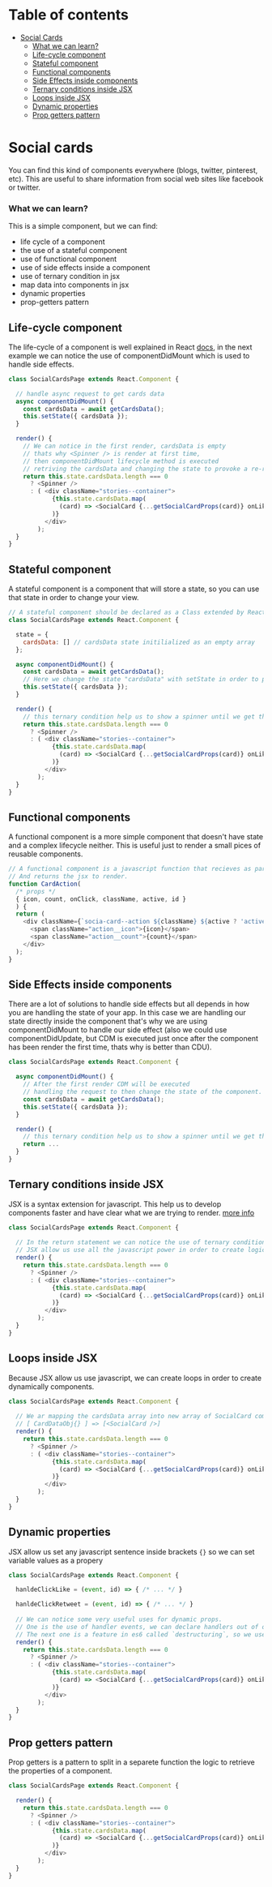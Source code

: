 # Table of contents

- [Social Cards](#social-cards)
  - [What we can learn?](#what-we-can-learn-?)
  - [Life-cycle component](#life-cycle-component)
  - [Stateful component](#stateful-component)
  - [Functional components](#functional-components)
  - [Side Effects inside components](#side-effects-inside-components)
  - [Ternary conditions inside JSX](#ternary-conditions-inside-jsx)
  - [Loops inside JSX](#loops-inside-jsx)
  - [Dynamic properties](#dynamic-properties)
  - [Prop getters pattern](#prop-getters-pattern)

# Social cards

You can find this kind of components everywhere (blogs, twitter, pinterest, etc). This are useful to share information from social web sites like facebook or twitter.

### What we can learn?

This is a simple component, but we can find:
  - life cycle of a component
  - the use of a stateful component
  - use of functional component
  - use of side effects inside a component
  - use of ternary condition in jsx
  - map data into components in jsx
  - dynamic properties
  - prop-getters pattern

## Life-cycle component
The life-cycle of a component is well explained in React [docs](https://reactjs.org/docs/react-component.html), in the next example we can notice the use of componentDidMount which is used to handle side effects.
```javascript
class SocialCardsPage extends React.Component {

  // handle async request to get cards data
  async componentDidMount() {
    const cardsData = await getCardsData();
    this.setState({ cardsData });
  }

  render() {
    // We can notice in the first render, cardsData is empty
    // thats why <Spinner /> is render at first time,
    // then componentDidMount lifecycle method is executed
    // retriving the cardsData and changing the state to provoke a re-render with the new state.
    return this.state.cardsData.length === 0
      ? <Spinner />
      : ( <div className="stories--container">
            {this.state.cardsData.map(
              (card) => <SocialCard {...getSocialCardProps(card)} onLike={this.hanldeClickLike} onRetweet={this.hanldeClickRetweet} />
            )}
          </div>
        );
  }
}
```

## Stateful component
A stateful component is a component that will store a state, so you can use that state in order to change your view.
```javascript
// A stateful component should be declared as a Class extended by React.Component or React.PureComponent. In react 16 we can add a state hook to functional components.
class SocialCardsPage extends React.Component {

  state = {
    cardsData: [] // cardsData state initilialized as an empty array
  };

  async componentDidMount() {
    const cardsData = await getCardsData();
    // Here we change the state "cardsData" with setState in order to provoke a re-render in the view
    this.setState({ cardsData });
  }

  render() {
    // this ternary condition help us to show a spinner until we get the cards data
    return this.state.cardsData.length === 0
      ? <Spinner />
      : ( <div className="stories--container">
            {this.state.cardsData.map(
              (card) => <SocialCard {...getSocialCardProps(card)} onLike={this.hanldeClickLike} onRetweet={this.hanldeClickRetweet} />
            )}
          </div>
        );
  }
}
```
## Functional components
A functional component is a more simple component that doesn't have state and a complex lifecycle neither. This is useful just to render a small pices of reusable components.

```javascript
// A functional component is a javascript function that recieves as paramenters its props.
// And returns the jsx to render.
function CardAction(
  /* props */
  { icon, count, onClick, className, active, id } 
  ) {
  return (
    <div className={`socia-card--action ${className} ${active ? 'active' : ''}`} onClick={(e) => onClick(e, id)}>
      <span className="action__icon">{icon}</span>
      <span className="action__count">{count}</span>
    </div>
  );
}
```

## Side Effects inside components
There are a lot of solutions to handle side effects but all depends in how you are handling the state of your app. In this case we are handling our state directly inside the component that's why we are using componentDidMount to handle our side effect (also we could use componentDidUpdate, but CDM is executed just once after the component has been render the first time, thats why is better than CDU).
```javascript
class SocialCardsPage extends React.Component {

  async componentDidMount() {
    // After the first render CDM will be executed
    // handling the request to then change the state of the component.
    const cardsData = await getCardsData();
    this.setState({ cardsData });
  }

  render() {
    // this ternary condition help us to show a spinner until we get the cards data
    return ...
  }
}
```

## Ternary conditions inside JSX
JSX is a syntax extension for javascript. This help us to develop components faster and have clear what we are trying to render. [more info](https://reactjs.org/docs/introducing-jsx.html)

```javascript
class SocialCardsPage extends React.Component {
  
  // In the return statement we can notice the use of ternary condition (? :) in order to display <Spinner /> or <Stories--container /> 
  // JSX allow us use all the javascript power in order to create logic inside the template. That's why we can use conditional operator and loops.
  render() {
    return this.state.cardsData.length === 0
      ? <Spinner />
      : ( <div className="stories--container">
            {this.state.cardsData.map(
              (card) => <SocialCard {...getSocialCardProps(card)} onLike={this.hanldeClickLike} onRetweet={this.hanldeClickRetweet} />
            )}
          </div>
        );
  }
}
```

## Loops inside JSX
Because JSX allow us use javascript, we can create loops in order to create dynamically components.

```javascript
class SocialCardsPage extends React.Component {
  
  // We ar mapping the cardsData array into new array of SocialCard components
  // [ CardDataObj{} ] => [<SocialCard />]
  render() {
    return this.state.cardsData.length === 0
      ? <Spinner />
      : ( <div className="stories--container">
            {this.state.cardsData.map(
              (card) => <SocialCard {...getSocialCardProps(card)} onLike={this.hanldeClickLike} onRetweet={this.hanldeClickRetweet} />
            )}
          </div>
        );
  }
}
```

## Dynamic properties
JSX allow us set any javascript sentence inside brackets `{}` so we can set variable values as a propery

```javascript
class SocialCardsPage extends React.Component {

  hanldeClickLike = (event, id) => { /* ... */ }

  hanldeClickRetweet = (event, id) => { /* ... */ }
  
  // We can notice some very useful uses for dynamic props.
  // One is the use of handler events, we can declare handlers out of our jsx and then just pass the function as a variable inside the brackets
  // The next one is a feature in es6 called `destructuring`, so we use this feature using a function that retrieve us the object with all the props that our SocialCard component use and then destructuring this object.
  render() {
    return this.state.cardsData.length === 0
      ? <Spinner />
      : ( <div className="stories--container">
            {this.state.cardsData.map(
              (card) => <SocialCard {...getSocialCardProps(card)} onLike={this.hanldeClickLike} onRetweet={this.hanldeClickRetweet} />
            )}
          </div>
        );
  }
}
```

## Prop getters pattern

Prop getters is a pattern to split in a separete function the logic to retrieve the properties of a component.

```javascript
class SocialCardsPage extends React.Component {

  render() {
    return this.state.cardsData.length === 0
      ? <Spinner />
      : ( <div className="stories--container">
            {this.state.cardsData.map(
              (card) => <SocialCard {...getSocialCardProps(card)} onLike={this.hanldeClickLike} onRetweet={this.hanldeClickRetweet} />
            )}
          </div>
        );
  }
}
```